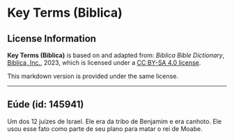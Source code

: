 # Key Terms (Biblica)

## License Information

**Key Terms (Biblica)** is based on and adapted from: _Biblica Bible Dictionary_, [Biblica, Inc.](https://www.biblica.com/), 2023, which is licensed under a [CC BY-SA 4.0 license](https://creativecommons.org/licenses/by-sa/4.0/legalcode.en).

This markdown version is provided under the same license.



--------------------------------

## Eúde (id: 145941)

Um dos 12 juízes de Israel. Ele era da tribo de Benjamim e era canhoto. Ele usou esse fato como parte de seu plano para matar o rei de Moabe.



